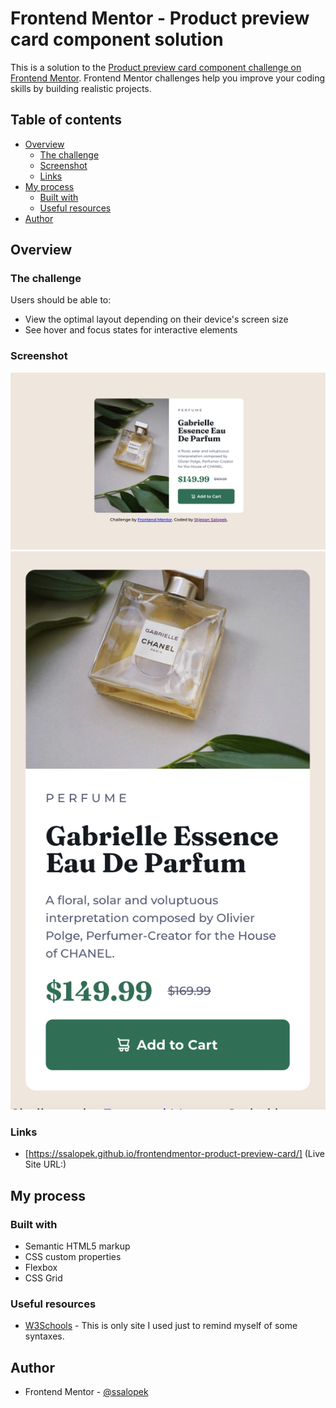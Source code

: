 # Frontend Mentor - Product preview card component solution

This is a solution to the [Product preview card component challenge on Frontend Mentor](https://www.frontendmentor.io/challenges/product-preview-card-component-GO7UmttRfa). Frontend Mentor challenges help you improve your coding skills by building realistic projects. 

## Table of contents

- [Overview](#overview)
  - [The challenge](#the-challenge)
  - [Screenshot](#screenshot)
  - [Links](#links)
- [My process](#my-process)
  - [Built with](#built-with)
  - [Useful resources](#useful-resources)
- [Author](#author)

## Overview

### The challenge

Users should be able to:

- View the optimal layout depending on their device's screen size
- See hover and focus states for interactive elements

### Screenshot
![](./screenshoots/screenshoot_desktop.png)
![](./screenshoots/screenshoot_mobile.png)

### Links

- [https://ssalopek.github.io/frontendmentor-product-preview-card/] (Live Site URL:)

## My process

### Built with

- Semantic HTML5 markup
- CSS custom properties
- Flexbox
- CSS Grid

### Useful resources

- [W3Schools](https://www.w3schools.com/css/) - This is only site I used just to remind myself of some syntaxes.

## Author

- Frontend Mentor - [@ssalopek](https://www.frontendmentor.io/profile/ssalopek)
